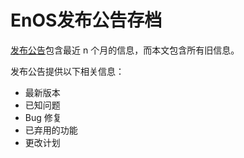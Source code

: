 # EnOS发布公告存档

[发布公告](index.rst)包含最近 n 个月的信息，而本文包含所有旧信息。

发布公告提供以下相关信息：
- 最新版本
- 已知问题
- Bug 修复
- 已弃用的功能
- 更改计划